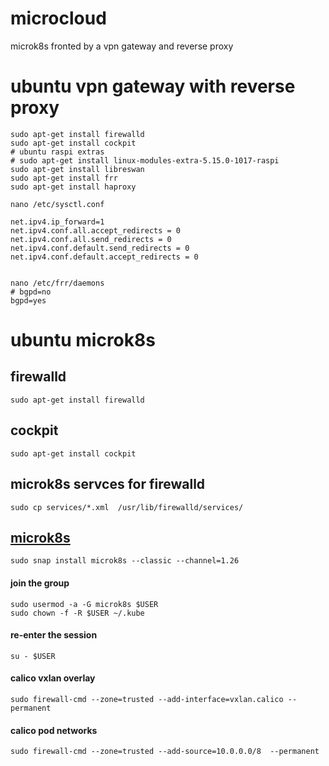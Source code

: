 # **microcloud**
microk8s fronted by a vpn gateway and reverse proxy

# ubuntu vpn gateway with reverse proxy
```
sudo apt-get install firewalld
sudo apt-get install cockpit
# ubuntu raspi extras
# sudo apt-get install linux-modules-extra-5.15.0-1017-raspi
sudo apt-get install libreswan
sudo apt-get install frr
sudo apt-get install haproxy

nano /etc/sysctl.conf

net.ipv4.ip_forward=1
net.ipv4.conf.all.accept_redirects = 0
net.ipv4.conf.all.send_redirects = 0
net.ipv4.conf.default.send_redirects = 0
net.ipv4.conf.default.accept_redirects = 0


nano /etc/frr/daemons 
# bgpd=no
bgpd=yes

```


# ubuntu microk8s

## firewalld
```
sudo apt-get install firewalld
```
## cockpit
```
sudo apt-get install cockpit
```
## microk8s servces for firewalld
```
sudo cp services/*.xml  /usr/lib/firewalld/services/ 
```
## [microk8s](https://microk8s.io/docs/getting-started)
```
sudo snap install microk8s --classic --channel=1.26
```
#### join the group
```
sudo usermod -a -G microk8s $USER
sudo chown -f -R $USER ~/.kube
```
#### re-enter the session
```
su - $USER
```
#### calico vxlan overlay
```
sudo firewall-cmd --zone=trusted --add-interface=vxlan.calico --permanent
```
#### calico pod networks
```
sudo firewall-cmd --zone=trusted --add-source=10.0.0.0/8  --permanent 

```
